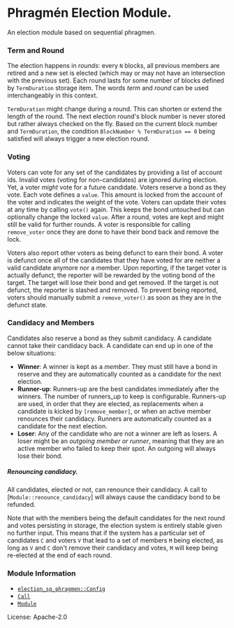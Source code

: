 # Phragmén Election Module.

An election module based on sequential phragmen.

### Term and Round

The election happens in _rounds_: every `N` blocks, all previous members are retired and a new
set is elected (which may or may not have an intersection with the previous set). Each round
lasts for some number of blocks defined by `TermDuration` storage item. The words _term_ and
_round_ can be used interchangeably in this context.

`TermDuration` might change during a round. This can shorten or extend the length of the round.
The next election round's block number is never stored but rather always checked on the fly.
Based on the current block number and `TermDuration`, the condition `BlockNumber % TermDuration
== 0` being satisfied will always trigger a new election round.

### Voting

Voters can vote for any set of the candidates by providing a list of account ids. Invalid votes
(voting for non-candidates) are ignored during election. Yet, a voter _might_ vote for a future
candidate. Voters reserve a bond as they vote. Each vote defines a `value`. This amount is
locked from the account of the voter and indicates the weight of the vote. Voters can update
their votes at any time by calling `vote()` again. This keeps the bond untouched but can
optionally change the locked `value`. After a round, votes are kept and might still be valid for
further rounds. A voter is responsible for calling `remove_voter` once they are done to have
their bond back and remove the lock.

Voters also report other voters as being defunct to earn their bond. A voter is defunct once all
of the candidates that they have voted for are neither a valid candidate anymore nor a member.
Upon reporting, if the target voter is actually defunct, the reporter will be rewarded by the
voting bond of the target. The target will lose their bond and get removed. If the target is not
defunct, the reporter is slashed and removed. To prevent being reported, voters should manually
submit a `remove_voter()` as soon as they are in the defunct state.

### Candidacy and Members

Candidates also reserve a bond as they submit candidacy. A candidate cannot take their candidacy
back. A candidate can end up in one of the below situations:
  - **Winner**: A winner is kept as a _member_. They must still have a bond in reserve and they
    are automatically counted as a candidate for the next election.
  - **Runner-up**: Runners-up are the best candidates immediately after the winners. The number
    of runners_up to keep is configurable. Runners-up are used, in order that they are elected,
    as replacements when a candidate is kicked by `[remove_member]`, or when an active member
    renounces their candidacy. Runners are automatically counted as a candidate for the next
    election.
  - **Loser**: Any of the candidate who are not a winner are left as losers. A loser might be an
    _outgoing member or runner_, meaning that they are an active member who failed to keep their
    spot. An outgoing will always lose their bond.

##### Renouncing candidacy.

All candidates, elected or not, can renounce their candidacy. A call to [`Module::renounce_candidacy`]
will always cause the candidacy bond to be refunded.

Note that with the members being the default candidates for the next round and votes persisting
in storage, the election system is entirely stable given no further input. This means that if
the system has a particular set of candidates `C` and voters `V` that lead to a set of members
`M` being elected, as long as `V` and `C` don't remove their candidacy and votes, `M` will keep
being re-elected at the end of each round.

### Module Information

- [`election_sp_phragmen::Config`](https://docs.rs/pallet-elections-phragmen/latest/pallet_elections_phragmen/trait.Config.html)
- [`Call`](https://docs.rs/pallet-elections-phragmen/latest/pallet_elections_phragmen/enum.Call.html)
- [`Module`](https://docs.rs/pallet-elections-phragmen/latest/pallet_elections_phragmen/struct.Module.html)

License: Apache-2.0
